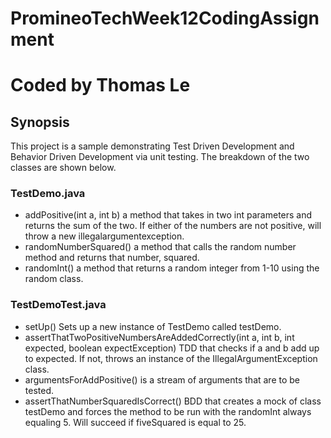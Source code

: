 # PromineoTechWeek12CodingAssignment

# Coded by Thomas Le

## Synopsis
This project is a sample demonstrating Test Driven Development and Behavior Driven Development via unit testing. The breakdown of the two classes are shown below.

### TestDemo.java
- addPositive(int a, int b) a method that takes in two int parameters and returns the sum of the two. If either of the numbers are not positive, will throw
  a new illegalargumentexception.
- randomNumberSquared() a method that calls the random number method and returns that number, squared.
- randomInt() a method that returns a random integer from 1-10 using the random class.

### TestDemoTest.java
- setUp() Sets up a new instance of TestDemo called testDemo.
- assertThatTwoPositiveNumbersAreAddedCorrectly(int a, int b, int expected, boolean expectException) TDD that checks if a and b add up to expected. If not,
  throws an instance of the IllegalArgumentException class.
- argumentsForAddPositive() is a stream of arguments that are to be tested.
- assertThatNumberSquaredIsCorrect() BDD that creates a mock of class testDemo and forces the method to be run with the randomInt always equaling 5. Will succeed
  if fiveSquared is equal to 25.
